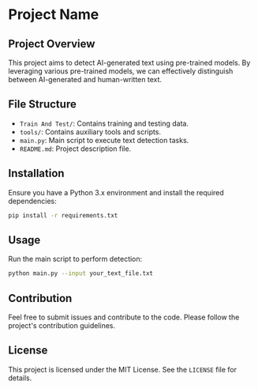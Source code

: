 # Project Name

## Project Overview
This project aims to detect AI-generated text using pre-trained models. By leveraging various pre-trained models, we can effectively distinguish between AI-generated and human-written text.

## File Structure
- `Train And Test/`: Contains training and testing data.
- `tools/`: Contains auxiliary tools and scripts.
- `main.py`: Main script to execute text detection tasks.
- `README.md`: Project description file.

## Installation
Ensure you have a Python 3.x environment and install the required dependencies:
```bash
pip install -r requirements.txt
```

## Usage
Run the main script to perform detection:
```bash
python main.py --input your_text_file.txt
```

## Contribution
Feel free to submit issues and contribute to the code. Please follow the project's contribution guidelines.

## License
This project is licensed under the MIT License. See the `LICENSE` file for details.
